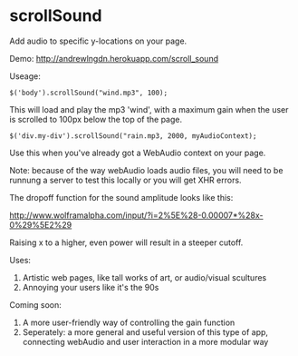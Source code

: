 scrollSound
===========

Add audio to specific y-locations on your page. 

Demo:
http://andrewlngdn.herokuapp.com/scroll_sound

Useage: 
```
$('body').scrollSound("wind.mp3", 100); 
```
This will load and play the mp3 'wind', with a maximum gain when the user is scrolled to 100px below the top of the page. 
```                                    
$('div.my-div').scrollSound("rain.mp3, 2000, myAudioContext);
```
Use this when you've already got a WebAudio context on your page.


Note: because of the way webAudio loads audio files, you will need to be runnung a server to test this locally or you will get XHR errors.


The dropoff function for the sound amplitude looks like this:

http://www.wolframalpha.com/input/?i=2%5E%28-0.00007*%28x-0%29%5E2%29

Raising x to a higher, even power will result in a steeper cutoff. 


Uses:

1. Artistic web pages, like tall works of art, or audio/visual scultures
2. Annoying your users like it's the 90s



Coming soon: 

1. A more user-friendly way of controlling the gain function
2. Seperately: a more general and useful version of this type of app, connecting webAudio and user interaction in a more modular way

